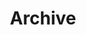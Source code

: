 ---
title: "Archive"
layout: categories
permalink: /categories/
author_profile: false
sidebar : 
    nav : "side"
---